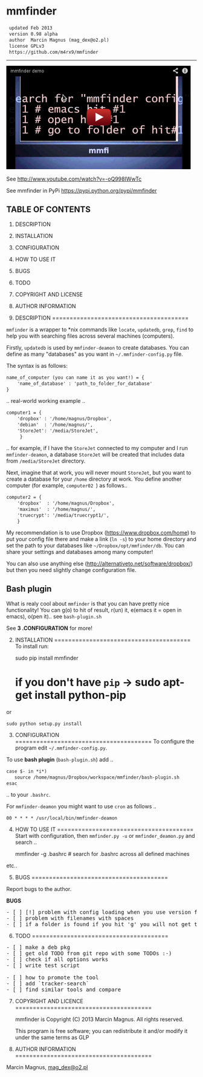 # mmfinder

     updated Feb 2013
     version 0.98 alpha
     author  Marcin Magnus (mag_dex@o2.pl) 
	 license GPLv3
     https://github.com/m4rx9/mmfinder

--------------------------------------------------------------------------------

<a href="http://www.youtube.com/embed/-oQ998IWwTc"><img src="demo.png"></a>

See http://www.youtube.com/watch?v=-oQ998IWwTc

See mmfinder in PyPi https://pypi.python.org/pypi/mmfinder

TABLE OF CONTENTS
-----------------

1. DESCRIPTION
2. INSTALLATION
3. CONFIGURATION
4. HOW TO USE IT
5. BUGS
6. TODO
7. COPYRIGHT AND LICENSE
8. AUTHOR INFORMATION

1. DESCRIPTION
=======================================

``mmfinder`` is a wrapper to *nix commands like ``locate``, ``updatedb``, ``grep``, ``find`` to help you with searching files across several machines (computers). 

Firstly, ``updatedb`` is used by ``mmfinder-deamon`` to create databases. You can define as many "databases" as you want in ``~/.mmfinder-config.py`` file.

The syntax is as follows:

	name_of_computer (you can name it as you want!) = {
		'name_of_database' : 'path_to_folder_for_database'
	}

.. real-world working example ..	

    computer1 = {
        'dropbox' : '/home/magnus/Dropbox',
        'debian'  : '/home/magnus/',
        'StoreJet': '/media/StoreJet',
         }

.. for example, if I have the ``StoreJet`` connected to my computer and I run ``mmfinder-deamon``, a database ``StoreJet`` will be created that includes data from ``/media/StoreJet`` directory.

Next, imagine that at work, you will never mount ``StoreJet``, but you want to create a database for your ``/home`` directory at work. You define another computer (for example, ``computer02 ``) as follows..

    computer2 = {
        'dropbox'  : '/home/magnus/Dropbox',
        'maximus'  : '/home/magnus/',
        'truecrypt': '/media/truecrypt1/',
        }

My recommendation is to use Dropbox (https://www.dropbox.com/home) to put your config file there and make a link (`ln -s`) to your home directory and set the path to your databases like `~/Dropbox/opt/mmfinder/db`. You can share your settings and databases among many computer!

You can also use anything else (http://alternativeto.net/software/dropbox/) but then you need slightly change configuration file.

## Bash plugin

What is realy cool about ``mmfinder`` is that you can have pretty nice functionality!
You can g(o) to hit of result, r(un) it, e(emacs it = open in emacs), o(pen it).. see ``bash-plugin.sh``

See **3 .CONFIGURATION** for more!

2. INSTALLATION
=======================================
To install run:

	sudo pip install mmfinder
	# if you don't have `pip` -> sudo apt-get install python-pip
	
or

	sudo python setup.py install
	
3. CONFIGURATION
=======================================
To configure the program edit ``~/.mmfinder-config.py``.

To use **bash plugin** (`bash-plugin.sh`) add ..

	case $- in *i*) 
       source /home/magnus/Dropbox/workspace/mmfinder/bash-plugin.sh
	esac
	
.. to your ``.bashrc``.

For ``mmfinder-deamon`` you might want to use ``cron`` as follows ..

    00 * * * * /usr/local/bin/mmfinder-deamon

4. HOW TO USE IT
=======================================
Start with configuration, then ``mmfinder.py -u`` or ``mmfinder_deamon.py`` and search ..

      mmfinder -g .bashrc # search for .bashrc across all defined machines

etc..

5. BUGS
=======================================

Report bugs to the author.

**BUGS**

<pre>
- [ ] [!] problem with config loading when you use version from github
- [ ] problem with filenames with spaces
- [ ] if a folder is found if you hit 'g' you will not get to the folder but to one folder up
</pre>

6. TODO
=======================================

<pre>
- [ ] make a deb pkg
- [ ] get old TODO from git repo with some TODOs :-)
- [ ] check if all options works
- [ ] write test script

- [ ] how to promote the tool
- [ ] add `tracker-search`
- [ ] find similar tools and compare
</pre>

7. COPYRIGHT AND LICENCE
=======================================

    mmfinder is Copyright (C) 2013 Marcin Magnus.  All rights reserved.
    
    This program is free software; you can redistribute it and/or modify it
    under the same terms as GLP

8. AUTHOR INFORMATION
=======================================

Marcin Magnus, mag_dex@o2.pl
